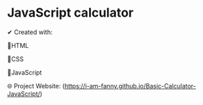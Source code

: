 # JavaScript calculator

✔ Created with:

🧡HTML

💙CSS

💛JavaScript

🌐 Project Website: (https://i-am-fanny.github.io/Basic-Calculator-JavaScript/)

